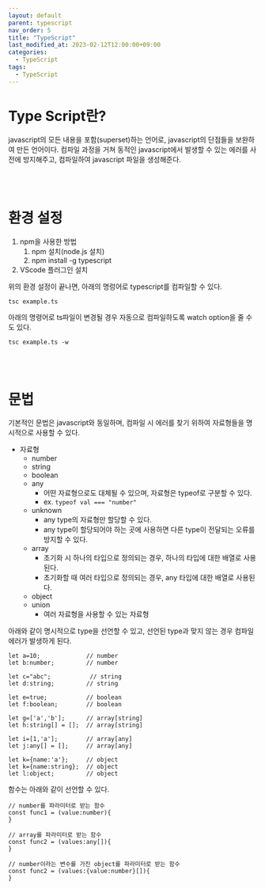```yaml
---
layout: default
parent: typescript
nav_order: 5
title: "TypeScript"
last_modified_at: 2023-02-12T12:00:00+09:00
categories:
  - TypeScript
tags:
  - TypeScript
---
```


# Type Script란?

javascript의 모든 내용을 포함(superset)하는 언어로, javascript의 단점들을 보완하여 만든 언어이다. 컴파일 과정을 거쳐 동적인 javascript에서 발생할 수 있는 에러를 사전에 방지해주고, 컴파일하여 javascript 파일을 생성해준다.


<br><br>
  

# 환경 설정

1. npm을 사용한 방법
   1. npm 설치(node.js 설치)
   2. npm install -g typescript
2. VScode 플러그인 설치

위의 환경 설정이 끝나면, 아래의 명렁어로 typescript를 컴파일할 수 있다.

    tsc example.ts

아래의 명령어로 ts파일이 변경될 경우 자동으로 컴파일하도록 watch option을 줄 수도 있다.

    tsc example.ts -w

<br><br>

# 문법

기본적인 문법은 javascript와 동일하며, 컴파일 시 에러를 찾기 위하여 자료형들을 명시적으로 사용할 수 있다.
<br>




* 자료형
  * number
  * string
  * boolean
  * any
    * 어떤 자료형으로도 대체될 수 있으며, 자료형은 typeof로 구분할 수 있다.
    * ex. ```typeof val === "number"```
  * unknown
    * any type의 자료형만 할당할 수 있다.
    * any type이 할당되어야 하는 곳에 사용하면 다른 type이 전달되는 오류를 방지할 수 있다.
  * array
    * 초기화 시 하나의 타입으로 정의되는 경우, 하나의 타입에 대한 배열로 사용된다.
    * 초기화할 때 여러 타입으로 정의되는 경우, any 타입에 대한 배열로 사용된다.
  * object 
  * union
    * 여러 자료형을 사용할 수 있는 자료형

아래와 같이 명시적으로 type을 선언할 수 있고, 선언된 type과 맞지 않는 경우 컴파일 에러가 발생하게 된다.
```
let a=10;             // number
let b:number;         // number

let c="abc";           // string
let d:string;         // string

let e=true;           // boolean
let f:boolean;        // boolean

let g=['a','b'];      // array[string]
let h:string[] = [];  // array[string]

let i=[1,'a'];        // array[any]
let j:any[] = [];     // array[any]

let k={name:'a'};     // object
let k={name:string};  // object
let l:object;         // object
```

함수는 아래와 같이 선언할 수 있다.
```
// number를 파라미터로 받는 함수
const func1 = (value:number){
}

// array를 파라미터로 받는 함수
const func2 = (values:any[]){
}

// number이라는 변수를 가진 object를 파라미터로 받는 함수
const func2 = (values:{value:number}[]){
}
```

